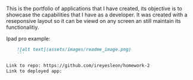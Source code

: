 This is the portfolio of applications that I have created, its objective is to showcase the capabilities that I have as a developer. It was created with a reseponsive layout so it can be viewd on any screen an still maintain its functionalitiy.

Ipad pro example:
```md
    ![alt text](assets/images/readme_image.png)
    ```

Link to repo: https://github.com/ireyesleon/homework-2
Link to deployed app: 